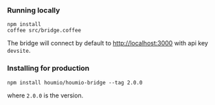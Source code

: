 ### Running locally

    npm install
    coffee src/bridge.coffee

The bridge will connect by default to [http://localhost:3000](http://localhost:3000) with api key `devsite`.

### Installing for production

    npm install houmio/houmio-bridge --tag 2.0.0

where `2.0.0` is the version.
